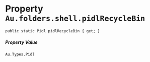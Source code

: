 # Property `Au.folders.shell.pidlRecycleBin`

```
public static Pidl pidlRecycleBin { get; }
```

##### Property Value

`Au.Types.Pidl`